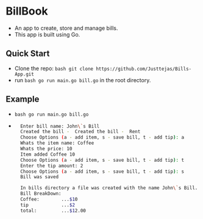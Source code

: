 # BillBook

- An app to create, store and manage bills.
- This app is built using Go.
  
## Quick Start

- Clone the repo: ```bash git clone https://github.com/Justtejas/Bills-App.git ```
- run ```bash go run main.go bill.go``` in the root directory.

## Example

- ```bash go run main.go bill.go```
- ```bash
    Enter bill name: John\`s Bill
    Created the bill -  Created the bill -  Rent
    Choose Options (a - add item, s - save bill, t - add tip): a
    Whats the item name: Coffee
    Whats the price: 10
    Item added Coffee 10
    Choose Options (a - add item, s - save bill, t - add tip): t
    Enter the tip amount: 2
    Choose Options (a - add item, s - save bill, t - add tip): s
    Bill was saved

    In bills directory a file was created with the name John\`s Bill.txt
    Bill BreakDown: 
    Coffee:        ...$10
    tip            ...$2
    total:         ...$12.00
    ```
